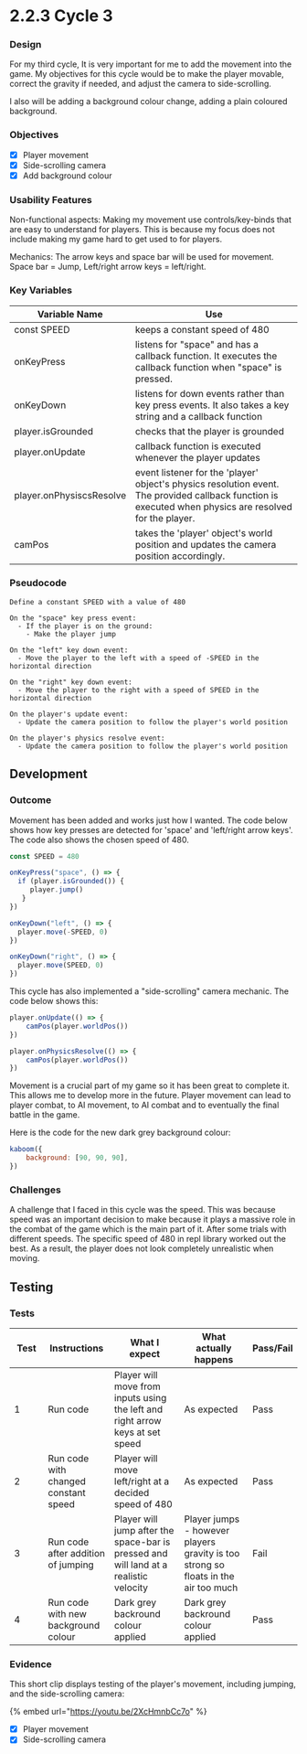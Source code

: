 # 2.2.3 Cycle 3

### Design

For my third cycle, It is very important for me to add the movement into the game. My objectives for this cycle would be to make the player movable, correct the gravity if needed, and adjust the camera to side-scrolling.

I also will be adding a background colour change, adding a plain coloured background.

### Objectives

* [x] Player movement
* [x] Side-scrolling camera
* [x] Add background colour

### Usability Features

Non-functional aspects: Making my movement use controls/key-binds that are easy to understand for players. This is because my focus does not include making my game hard to get used to for players.

Mechanics: The arrow keys and space bar will be used for movement. Space bar = Jump, Left/right arrow keys = left/right.

### Key Variables

| Variable Name            | Use                                                                                                                                                     |
| ------------------------ | ------------------------------------------------------------------------------------------------------------------------------------------------------- |
| const SPEED              | keeps a constant speed of 480                                                                                                                           |
| onKeyPress               | listens for "space" and has a callback function. It executes the callback function when "space" is pressed.                                             |
| onKeyDown                | listens for down events rather than key press events. It also takes a key string and a callback function                                                |
| player.isGrounded        | checks that the player is grounded                                                                                                                      |
| player.onUpdate          | callback function is executed whenever the player updates                                                                                               |
| player.onPhysiscsResolve | event listener for the 'player' object's physics resolution event. The provided callback function is executed when physics are resolved for the player. |
| camPos                   | takes the 'player' object's world position and updates the camera position accordingly.                                                                 |

### Pseudocode

```
Define a constant SPEED with a value of 480

On the "space" key press event:
  - If the player is on the ground:
    - Make the player jump

On the "left" key down event:
  - Move the player to the left with a speed of -SPEED in the horizontal direction

On the "right" key down event:
  - Move the player to the right with a speed of SPEED in the horizontal direction

On the player's update event:
  - Update the camera position to follow the player's world position

On the player's physics resolve event:
  - Update the camera position to follow the player's world position

```

## Development

### Outcome

Movement has been added and works just how I wanted. The code below shows how key presses are detected for 'space' and 'left/right arrow keys'. The code also shows the chosen speed of 480.

```javascript
const SPEED = 480

onKeyPress("space", () => {
  if (player.isGrounded()) {
     player.jump()
   }
})

onKeyDown("left", () => {
  player.move(-SPEED, 0)
})

onKeyDown("right", () => {
  player.move(SPEED, 0)
})

```

This cycle has also implemented a "side-scrolling" camera mechanic. The code below shows this:

```javascript
player.onUpdate(() => {
    camPos(player.worldPos())
})

player.onPhysicsResolve(() => {
    camPos(player.worldPos())
})
```

Movement is a crucial part of my game so it has been great to complete it. This allows me to develop more in the future. Player movement can lead to player combat, to AI movement, to AI combat and to eventually the final battle in the game.

Here is the code for the new dark grey background colour:

```javascript
kaboom({
	background: [90, 90, 90],
})
```

### Challenges

A challenge that I faced in this cycle was the speed. This was because speed was an important decision to make because it plays a massive role in the combat of the game which is the main part of it. After some trials with different speeds. The specific speed of 480 in repl library worked out the best. As a result, the player does not look completely unrealistic when moving.&#x20;

## Testing

### Tests

<table><thead><tr><th width="87">Test</th><th width="127">Instructions</th><th width="223">What I expect</th><th width="208">What actually happens</th><th>Pass/Fail</th></tr></thead><tbody><tr><td>1</td><td>Run code</td><td>Player will move from inputs using the left and right arrow keys at set speed</td><td>As expected</td><td>Pass</td></tr><tr><td>2</td><td>Run code with changed constant speed</td><td>Player will move left/right at a decided speed of 480</td><td>As expected</td><td>Pass</td></tr><tr><td>3</td><td>Run code after addition of jumping</td><td>Player will jump after the space-bar is pressed and will land at a realistic velocity</td><td>Player jumps - however players gravity is too strong so floats in the air too much</td><td>Fail</td></tr><tr><td>4</td><td>Run code with new background colour</td><td>Dark grey backround colour applied</td><td>Dark grey backround colour applied</td><td>Pass</td></tr></tbody></table>

### Evidence

This short clip displays testing of the player's movement, including jumping, and the side-scrolling camera:

{% embed url="https://youtu.be/2XcHmnbCc7o" %}

* [x] Player movement
* [x] Side-scrolling camera
